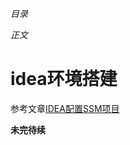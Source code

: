 *目录*

<!-- toc -->

*正文*

# idea环境搭建

参考文章[IDEA配置SSM项目](https://www.mardan.wiki/website/2019-07/IDEA配置SSM项目)



**未完待续**

